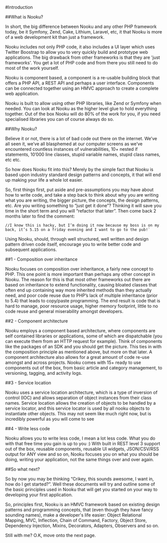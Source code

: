 #Introduction

##What is Nooku?

In short, the big difference between Nooku and any other PHP framework today, be it Symfony, Zend, Cake, Lithium, Laravel, etc, it that Nooku is more of a web development kit than just a framework. 

Nooku includes not only PHP code, it also includes a UI layer which uses Twitter Boostrap to allow you to very quickly build and prototype web applications. The big drawback from other frameworks is that they are 'just frameworks'. You get a lot of PHP code and from there you still need to do most of the work yourself.

Nooku is component based, a component is a re-usable building block that offers a PHP API, a REST API and perhaps a user interface. Components can be connected together using an HMVC approach to create a complete web application. 

Nooku is built to allow using other PHP libraries, like Zend or Symfony when needed. You can look at Nooku as the higher level glue to hold everything together. Out of the box Nooku will do 80% of the work for you, if you need specialised libraries you can of course always do so.

##Why Nooku?

Believe it or not, there is a lot of bad code out there on the internet. We’ve all seen it, we’ve all blasphemed at our computer screens as we’ve encountered countless instances of vulnerabilities, 10+ nested if statements, 10’000 line classes, stupid variable names, stupid class names, etc etc.

So how does Nooku fit into this? Merely by the simple fact that Nooku is based upon industry standard design patterns and concepts, it that will end up making your life a whole lot easier.

So, first things first, put aside and pre-assumptions you may have about how to write code, and take a step back to think about why you are writing what you are writing, the bigger picture, the concepts, the design patterns, etc. Are you writing something to “just get it done”? Thinking it will save you time in the short term and you will “refactor that later”. Then come back 2 months later to find the comment:

	//I know this is hacky, but I’m doing it now because my boss is on my back, it’s 5.15 on a friday evening and I want to go to the pub!`

Using Nooku, should, through well structured, well written and design pattern driven code itself, encourage you to write better code and subsequent applications.

##1 - Composition over inheritance

Nooku focuses on composition over inheritance, a fairly new concept to PHP. This one point is more important than perhaps any other concept in Nooku. The reason for this is that most other frameworks out there are based on inheritance to extend functionality, causing bloated classes that often end up containing way more inherited methods than they actually need, and poor code reuse due to PHP’s lack of multiple inheritance (prior to 5.4) that leads to copy/paste programming. The end result is code that is hard to manage, poor resource usage, higher memory footprint, little to no code reuse and general miserability amongst developers.

##2 - Component architecture

Nooku employs a component based architecture, where components are self contained libraries or applications, some of which are dispatchable (you can execute them from an HTTP request for example). Think of components like the packages of an SDK and you should get the picture. This ties in with the composition principle as mentioned above, but more on that later. A component architecture also allows for a great amount of code re-use amongst and across projects. Nooku comes with 15+ ready to use components out of the box, from basic article and category management, to versioning, tagging, and activity logs.

##3 - Service location

Nooku uses a service location architecture, which is a type of inversion of control (IOC) and allows separation of object instances from their class names. Service location allows the creation of objects to be handled by a service locator, and this service locator is used by all nooku objects to instantiate other objects. This may not seem like much right now, but is incredibly powerful as you will come to see

##4 - Write less code

Nooku allows you to write less code, I mean a lot less code. What you do with that free time you gain is up to you :) With built in REST level 3 support out of the box, reusable components, reusable UI widgets, JSON/CSV/RSS output for ANY view and so on, Nooku focuses you on what you should be doing, writing your application, not the same things over and over again.

##So what next?

So by now you may be thinking “Crikey, this sounds awesome, I want in, how do I get started?”.
Well these documents will try and outline some of the basic principles used in Nooku that will get you started on your way to developing your first application.

So, principles first, Nooku is an HMVC framework based on existing design patterns and programming concepts, that (even though they have fancy sounding names), make a developer's life easier: Object Relational Mapping, MVC, Inflection, Chain of Command, Factory, Object Store, Dependency Injection, Mixins, Decorators, Adapters, Observers and so on.

Still with me? O.K, move onto the next page.